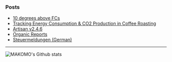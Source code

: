 ### Posts

<!-- BLOG-POST-LIST:START -->
- [10 degrees above FCs](https://artisan-roasterscope.blogspot.com/2021/09/10-degrees-above-fcs.html)
- [Tracking Energy Consumption & CO2 Production in Coffee Roasting](https://artisan-roasterscope.blogspot.com/2021/07/tracking-energy-consumption-co2.html)
- [Artisan v2.4.6](https://artisan-roasterscope.blogspot.com/2021/07/artisan-v246.html)
- [Organic Reports](https://doc.artisan.plus/updates/organic-reports/)
- [Steuermeldungen (German)](https://doc.artisan.plus/updates/tax-reports/)
<!-- BLOG-POST-LIST:END -->

---

<img align="left" alt="MAKOMO's Github stats" src="https://github-readme-stats.vercel.app/api?username=MAKOMO&show_icons=true&hide_border=true&count_private=true" />
